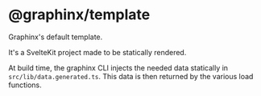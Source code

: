 # @graphinx/template

Graphinx's default template.

It's a SvelteKit project made to be statically rendered.

At build time, the graphinx CLI injects the needed data statically in `src/lib/data.generated.ts`. This data is then returned by the various load functions.
